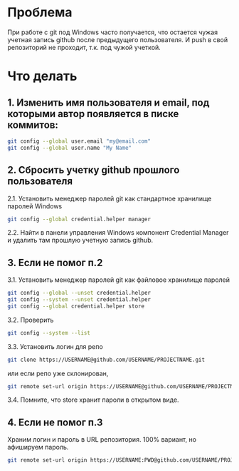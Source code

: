 # Проблема
При работе с git под Windows часто получается, что остается чужая учетная запись github  после предыдущего пользователя. И push в свой репозиторий не проходит, т.к. под чужой учеткой.

# Что делать
## 1. Изменить имя пользователя и email, под которыми автор появляется в писке коммитов:
```bash
git config --global user.email "my@email.com"
git config --global user.name "My Name"
```

## 2. Сбросить учетку github прошлого пользователя
2.1. Установить менеджер паролей git как стандартное хранилище паролей Windows
```bash
git config --global credential.helper manager
```
2.2. Найти в панели управления Windows компонент Credential Manager и удалить там прошлую учетную запись github.

## 3. Если не помог п.2
3.1. Установить менеджер паролей git как файловое хранилище паролей
```bash
git config --global --unset credential.helper
git config --system --unset credential.helper
git config --global credential.helper store
```
3.2. Проверить
```bash
git config --system --list
```

3.3. Установить логин для репо
```bash
git clone https://USERNAME@github.com/USERNAME/PROJECTNAME.git
```
или если репо уже склонирован,
```bash
git remote set-url origin https://USERNAME@github.com/USERNAME/PROJECTNAME.git
```

3.4. Помните, что store хранит пароли в открытом виде.

## 4. Если не помог п.3
Храним логин и пароль в URL репозитория. 100% вариант, но афишируем пароль.
```bash
git remote set-url origin https://USERNAME:PWD@github.com/USERNAME/PROJECTNAME.git
```
